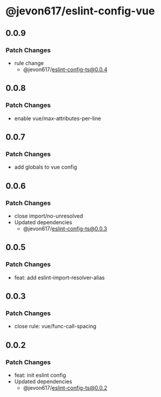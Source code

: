 # @jevon617/eslint-config-vue

## 0.0.9

### Patch Changes

- rule change
  - @jevon617/eslint-config-ts@0.0.4

## 0.0.8

### Patch Changes

- enable vue/max-attributes-per-line

## 0.0.7

### Patch Changes

- add globals to vue config

## 0.0.6

### Patch Changes

- close import/no-unresolved
- Updated dependencies
  - @jevon617/eslint-config-ts@0.0.3

## 0.0.5

### Patch Changes

- feat: add eslint-import-resolver-alias

## 0.0.3

### Patch Changes

- close rule: vue/func-call-spacing

## 0.0.2

### Patch Changes

- feat: init eslint config
- Updated dependencies
  - @jevon617/eslint-config-ts@0.0.2
